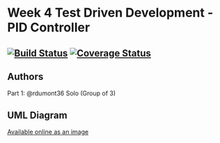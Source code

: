 # Week 4 Test Driven Development - PID Controller
[![Build Status](https://travis-ci.org/rdumont36/TDD11.svg?branch=master)](https://travis-ci.org/rdumont36/TDD11)
[![Coverage Status](https://coveralls.io/repos/github/rdumont36/TDD11/badge.svg?branch=master)](https://coveralls.io/github/rdumont36/TDD11?branch=master)
---

## Authors

Part 1: @rdumont36 Solo (Group of 3)

## UML Diagram

[Available online as an image](https://drive.google.com/file/d/101eZGlcmx3B5cjUZktztFfm26cpdheR4/view?usp=sharing)
